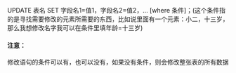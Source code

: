 UPDATE 表名 SET 字段名1=值1，字段名2=值2，... \[where 条件]；(这个条件指的是寻找需要修改的元素所需要的东西，比如说里面有一个元素：小二，十三岁，那么我想修改名字我可以在条件里填年龄=十三岁)

#### 注意：
修改语句的条件可以有，也可以没有，如果没有条件，则会修改整张表的所有数据